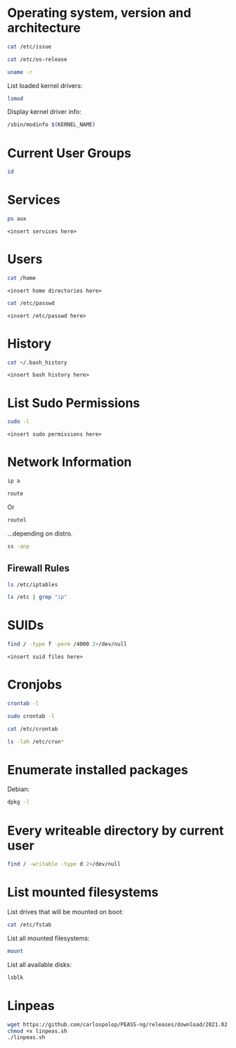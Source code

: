 # Operating system, version and architecture
```bash
cat /etc/issue
```
```bash
cat /etc/os-release
```
```bash
uname -r
```
List loaded kernel drivers:
```bash
lsmod
```
Display kernel driver info:
```bash
/sbin/modinfo $(KERNEL_NAME)
```
# Current User Groups
```bash
id
```
# Services
```bash
ps aux
```
```
<insert services here>
```
# Users
```bash
cat /home
```
```
<insert home directories here>
```
```bash
cat /etc/passwd
```
```
<insert /etc/passwd here>
```
# History
```bash
cat ~/.bash_history
```
```
<insert bash history here>
```
# List Sudo Permissions
```bash
sudo -l
```
```
<insert sudo permissions here>
```
# Network Information
```bash
ip a
```
```bash
route
```
Or
```bash
routel
```
...depending on distro.
```bash
ss -anp
```
## Firewall Rules
```bash
ls /etc/iptables
```
```bash
ls /etc | grep "ip"
```
# SUIDs
```bash
find / -type f -perm /4000 2>/dev/null
```
```
<insert suid files here>
```
# Cronjobs
```bash
crontab -l
```
```bash
sudo crontab -l
```
```bash
cat /etc/crontab
```
```bash
ls -lah /etc/cron*
```
# Enumerate installed packages
Debian:
```bash
dpkg -l
```
# Every writeable directory by current user
```bash
find / -writable -type d 2>/dev/null
```
# List mounted filesystems
List drives that will be mounted on boot:
```bash
cat /etc/fstab
```
List all mounted filesystems:
```bash
mount
```
List all available disks:
```bash
lsblk
```
# Linpeas
```bash
wget https://github.com/carlospolop/PEASS-ng/releases/download/2021.02.20/linpeas.sh
chmod +x linpeas.sh
./linpeas.sh
```
